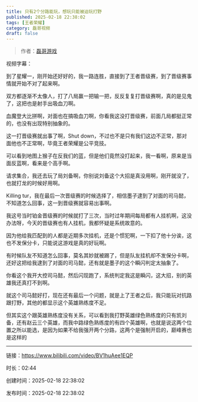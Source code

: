 ```yaml
---
title: 只有2个分路能玩，想玩只能被迫玩打野
published: 2025-02-18 22:38:02
tags: [王者荣耀]
category: 磊哥视频
draft: false
---
```



> 作者：[磊哥游戏](https://space.bilibili.com/268941858?spm_id_from=333.788.upinfo.head.click)

视频字幕：

到了星耀一，刚开始还好好的，我一路连胜，直接到了王者晋级赛，到了晋级赛事情就开始不对了起来啊。

双方都逐渐不太像人，打了八局赢一把输一把，反反复复打晋级赛啊，真的是见鬼了，这把也是射手出吸血刀啊。

血魔登大比拼啊，对面也在搞吸血刀啊，你看我这没打晋级赛，前面几局都挺正常的，也没有出现特别抽象的。

这一打晋级赛就出事了啊，Shut down，不过也不是只有我们这边不正常，那对面他也不正常啊，毕竟王者荣耀是公平竞技。

可以看到地图上猴子在反我们的蓝，但是他们竟然没打起来，我一看啊，原来是当面反蓝啊，看来是个高手啊。

请求集合，我还去玩了局刘备啊，你别说刘备这个大招是真没用啊，刚开就没了，也就打龙的时候好用啊。

Killing tur，我在最后一次晋级赛的时候选择了，相信墨子逮到了对面的司马懿，不知道怎么回事，这一到晋级赛就容易出事啊。

我这号当时铂金晋级赛的时候就打了三次，当时过年期间每局都有人挂机啊，这没办法呀，今天的晋级赛也有人挂机，我都怀疑是系统故意的。

因为他给我匹配到的人都是近期多次挂机，还是个惯犯啊，一下扣了他十分诶，这也不发保分卡，只能说这游戏是真的好玩啊。

有时候队友不知道怎么回事，莫名其妙就被踢了，但是队友挂机却不发保分卡啊，还好这把给我逮到了对面的司马懿，还有就是墨子的这个瞬闪判定太抽象了。

你看这个我开大控司马懿，然后闪现跑了，系统判定我这是瞬闪，这大招，别的英雄我还真打不到啊。

就这个司马懿好打，现在还有最后一个问题，就是上了王者之后，我只能玩对抗路跟打野，其他的都显示这个英雄熟练度不足。

但其实这个跟英雄熟练度没有关系，可以看到我打野英雄绿色熟练度的只有凯刘备，还有赵云三个英雄，而我中路绿色熟练度的有四个英雄啊，也就是说这两个位置之所以能选，是因为如果不给我强开两个分路，这两个是强制开启的，巅峰赛也是这样的

---


链接：https://www.bilibili.com/video/BV1huAee1EQP



时长：02:44

创建时间：2025-02-18 22:38:02

发布时间：2025-02-18 22:38:02
